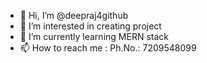 - 👋 Hi, I’m @deepraj4github
- 👀 I’m interested in creating project
- 🌱 I’m currently learning MERN stack
- 📫 How to reach me : Ph.No.: 7209548099

<!---
deepraj4github/deepraj4github is a ✨ special ✨ repository because its `README.md` (this file) appears on your GitHub profile.
You can click the Preview link to take a look at your changes.
--->
